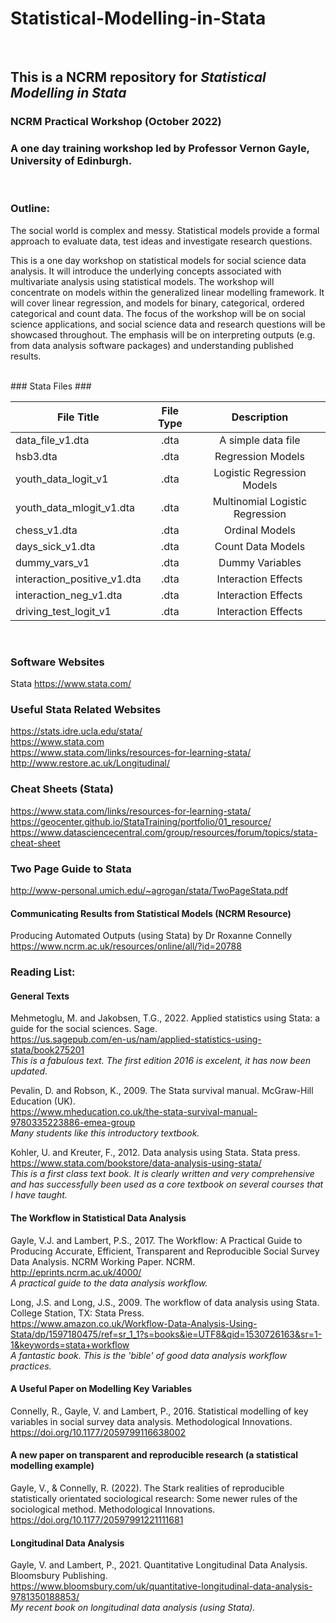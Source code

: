 # Statistical-Modelling-in-Stata <br>
<br>


## This is a NCRM repository for *Statistical Modelling in Stata*


### NCRM Practical Workshop (October 2022)

### A one day training workshop led by Professor Vernon Gayle, University of Edinburgh.
<br>

### Outline:


The social world is complex and messy. Statistical models provide a formal approach to evaluate data, test ideas and investigate research questions. <br>

This is a one day workshop on statistical models for social science data analysis. It will introduce the underlying concepts associated with multivariate analysis using statistical models. The workshop will concentrate on models within the generalized linear modelling framework. It will cover linear regression, and models for binary, categorical, ordered categorical and count data. The focus of the workshop will be on social science applications, and social science data and research questions will be showcased throughout. The emphasis will be on interpreting outputs (e.g. from data analysis software packages) and understanding published results. 

<br>
### Stata Files ###

<br>


| File Title      | File Type          | Description
| -------------------------------------|:-------------:|:-------------:|
| data_file_v1.dta |.dta | A simple data file |
| hsb3.dta | .dta | Regression Models |
| youth_data_logit_v1 | .dta | Logistic Regression Models |
| youth_data_mlogit_v1.dta| .dta | Multinomial Logistic Regression |
| chess_v1.dta| .dta | Ordinal Models |
| days_sick_v1.dta| .dta | Count Data Models|
| dummy_vars_v1| .dta | Dummy Variables |
| interaction_positive_v1.dta| .dta |Interaction Effects |
| interaction_neg_v1.dta| .dta |Interaction Effects |
| driving_test_logit_v1| .dta |Interaction Effects |
<br>

###  Software Websites

Stata https://www.stata.com/ <br>


### Useful Stata Related Websites

https://stats.idre.ucla.edu/stata/  <br>
https://www.stata.com  <br>
https://www.stata.com/links/resources-for-learning-stata/  <br>
http://www.restore.ac.uk/Longitudinal/


### Cheat Sheets (Stata)

https://www.stata.com/links/resources-for-learning-stata/ <br>
https://geocenter.github.io/StataTraining/portfolio/01_resource/  <br>
https://www.datasciencecentral.com/group/resources/forum/topics/stata-cheat-sheet  <br>

### Two Page Guide to Stata

http://www-personal.umich.edu/~agrogan/stata/TwoPageStata.pdf

#### Communicating Results from Statistical Models (NCRM Resource)
Producing Automated Outputs (using Stata) by Dr Roxanne Connelly<br>
https://www.ncrm.ac.uk/resources/online/all/?id=20788



### Reading List: 

#### General Texts

Mehmetoglu, M. and Jakobsen, T.G., 2022. Applied statistics using Stata: a guide for the social sciences. Sage. <br>
https://us.sagepub.com/en-us/nam/applied-statistics-using-stata/book275201<br>
_This is a fabulous text. The first edition 2016 is excelent, it has now been updated._<br>

Pevalin, D. and Robson, K., 2009. The Stata survival manual. McGraw-Hill Education (UK).<br>
https://www.mheducation.co.uk/the-stata-survival-manual-9780335223886-emea-group <br>
_Many students like this introductory textbook._<br>

Kohler, U. and Kreuter, F., 2012. Data analysis using Stata. Stata press.<br>
https://www.stata.com/bookstore/data-analysis-using-stata/<br>
_This is a first class text book. It is clearly written and very comprehensive and has successfully been used as a core textbook on several courses that I have taught._<br>

#### The Workflow in Statistical Data Analysis

Gayle, V.J. and Lambert, P.S., 2017. The Workflow: A Practical Guide to Producing Accurate, Efficient, Transparent and Reproducible Social Survey Data Analysis. NCRM Working Paper. NCRM.<br>
http://eprints.ncrm.ac.uk/4000/<br>
_A practical guide to the data analysis workflow._

Long, J.S. and Long, J.S., 2009. The workflow of data analysis using Stata. College Station, TX: Stata Press.<br>
https://www.amazon.co.uk/Workflow-Data-Analysis-Using-Stata/dp/1597180475/ref=sr_1_1?s=books&ie=UTF8&qid=1530726163&sr=1-1&keywords=stata+workflow<br>
_A fantastic book. This is the 'bible' of good data analysis workflow practices._

#### A Useful Paper on Modelling Key Variables 

Connelly, R., Gayle, V. and Lambert, P., 2016. Statistical modelling of key variables in social survey data analysis. Methodological Innovations.<br> https://doi.org/10.1177/2059799116638002

#### A new paper on transparent and reproducible research (a statistical modelling example)

Gayle, V., & Connelly, R. (2022). The Stark realities of reproducible statistically orientated sociological research: Some newer rules of the sociological method. Methodological Innovations.<br>
https://doi.org/10.1177/20597991221111681

#### Longitudinal Data Analysis

Gayle, V. and Lambert, P., 2021. Quantitative Longitudinal Data Analysis. Bloomsbury Publishing.<br>
https://www.bloomsbury.com/uk/quantitative-longitudinal-data-analysis-9781350188853/<br>
_My recent book on longitudinal data analysis (using Stata)._







<br>
